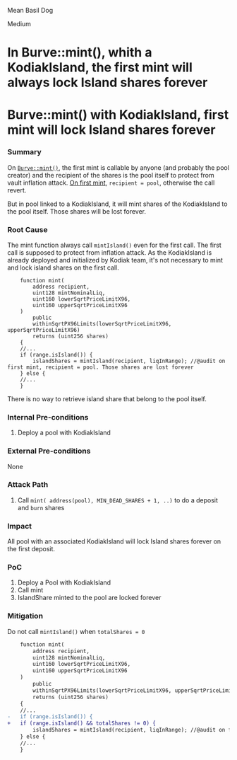 Mean Basil Dog

Medium

# In Burve::mint(), whith a KodiakIsland, the first mint will always lock Island shares forever

# Burve::mint() with KodiakIsland, first mint will lock Island shares forever

### Summary

On [`Burve::mint()`](https://github.com/sherlock-audit/2025-04-burve/blob/44cba36e2a0c3cd7b6999459bf7746db92f8cc0a/Burve/src/single/Burve.sol#L226-L290), the first mint is callable by anyone (and probably the pool creator) and the recipient of the shares is the pool itself to protect from vault inflation attack. [On first mint](https://github.com/sherlock-audit/2025-04-burve/blob/44cba36e2a0c3cd7b6999459bf7746db92f8cc0a/Burve/src/single/Burve.sol#L273), `recipient = pool`, otherwise the call revert.

But in pool linked to a KodiakIsland, it will mint shares of the KodiakIsland to the pool itself. Those shares will be lost forever.


### Root Cause

The mint function always call `mintIsland()` even for the first call. The first call is supposed to protect from inflation attack. As the KodiakIsland is already deployed and initialized by Kodiak team, it's not necessary to mint and lock island shares on the first call.

```solidity
    function mint(
        address recipient,
        uint128 mintNominalLiq,
        uint160 lowerSqrtPriceLimitX96,
        uint160 upperSqrtPriceLimitX96
    )
        public
        withinSqrtPX96Limits(lowerSqrtPriceLimitX96, upperSqrtPriceLimitX96)
        returns (uint256 shares)
    { 
    //...
    if (range.isIsland()) {
        islandShares = mintIsland(recipient, liqInRange); //@audit on first mint, recipient = pool. Those shares are lost forever
    } else {
    //...
    }
```

There is no way to retrieve island share that belong to the pool itself.

### Internal Pre-conditions

1. Deploy a pool with KodiakIsland

### External Pre-conditions

None

### Attack Path

1. Call `mint( address(pool), MIN_DEAD_SHARES + 1, ..)` to do a deposit and `burn` shares 

### Impact

All pool with an associated KodiakIsland will lock Island shares forever on the first deposit.

### PoC

1. Deploy a Pool with KodiakIsland
2. Call mint
3. IslandShare minted to the pool are locked forever

### Mitigation

Do not call `mintIsland()` when `totalShares = 0`

```diff
    function mint(
        address recipient,
        uint128 mintNominalLiq,
        uint160 lowerSqrtPriceLimitX96,
        uint160 upperSqrtPriceLimitX96
    )
        public
        withinSqrtPX96Limits(lowerSqrtPriceLimitX96, upperSqrtPriceLimitX96)
        returns (uint256 shares)
    { 
    //...
-   if (range.isIsland()) {
+   if (range.isIsland() && totalShares != 0) {
        islandShares = mintIsland(recipient, liqInRange); //@audit on first mint island share will be lost, and why it is forced
    } else {
    //...
    }
```
